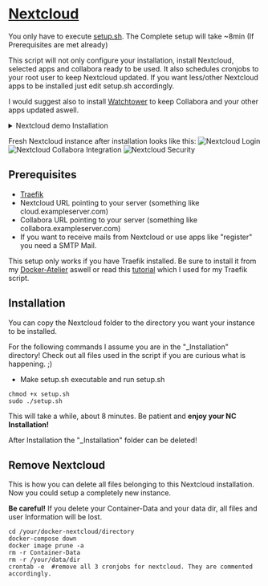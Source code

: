 # [Nextcloud](https://github.com/nextcloud/docker)

You only have to execute [setup.sh](https://github.com/Sim0nW0lf/Docker-Atelier/blob/master/Nextcloud/_Installation/setup.sh).
The Complete setup will take ~8min (If Prerequisites are met already)

This script will not only configure your installation, install Nextcloud, selected apps and collabora ready to be used.
It also schedules cronjobs to your root user to keep Nextcloud updated.
If you want less/other Nextcloud apps to be installed just edit setup.sh accordingly.

I would suggest also to install [Watchtower](https://github.com/Sim0nW0lf/Docker-Atelier/tree/master/Watchtower) to keep Collabora and your other apps updated aswell.

<details>
<summary>Nextcloud demo Installation</summary>
  
```
root@instance-20210825:/Docker/Nextcloud/_Installation# chmod +x setup.sh
root@instance-20210825:/Docker/Nextcloud/_Installation# ./setup.sh
*****************************
*                           *
*   Installing Nextcloud!   *
*                           *
*****************************


********************************
*  Let's configure Nextcloud!  *
********************************

Enter your Nextcloud domain. (Something like cloud.serverdomain.com)
cloud.exampleserver.de

Nextcloud Admin Username:
admin
Nextcloud Admin Password:
****************

Do you want to setup your smtp mail to send mails from Nextcloud? (Y/N): y
Your SMTP Host (Something like smtp.gmail.com)
smtp.gmail.com
Your SMTP Mail (Something like examplename@gmail.com)
mymailname@gmail.com
Your email password:
*****************

Set your NC Data Path! (like: /your/Path, it will be created if it doesn't exist.
/media/NC/ncdata

Now let's configure the database. You need to set MYSQL_ROOT_PASSWORD and MYSQL_PASSWORD (for Nextcloud)
First enter your MYSQL_ROOT_PASSWORD:
****************
Now enter your MYSQL_PASSWORD:
***************

Enter your Collabora domain. (Something like collabora.serverdomain.com)
collabora.exampleserver.de

*******************************
*  Setting up Nextcloud now.  *
*******************************
 This will take a fiew minutes
...
Creating network "nextcloud_default" with the default driver
Creating nextcloud_collabora ... done
Creating nextcloud_db        ... done
Creating nextcloud_redis     ... done
Creating nextcloud_app       ... done

Waiting for Nextcloud to finish installation process
...
Setting Nextcloud variables

*****************************
*                           *
*  Nextcloud is installed!  *
*                           *
*****************************

recommendations 1.1.0 disabled
Config value workspace_available for app text set to 0

*****************************
* Installing Nextcloud Apps *
*****************************
approval 1.0.6 enabled
auto_groups 1.3.1 enabled
breezedark 22.0.1 enabled
checksum 1.1.2 enabled
camerarawpreviews 0.7.12 enabled
richdocuments 4.2.2 enabled
cospend 1.3.12 enabled
electronicsignatures 1.6.2 enabled
external 3.9.0 enabled
files_external 1.12.1 enabled
extract 1.3.2 enabled
integration_google 1.0.3 enabled
impersonate 1.9.0 enabled
issuetemplate 0.7.0 enabled
files_markdown 2.3.4 enabled
metadata 0.14.0 enabled
files_mindmap 0.0.25 enabled
previewgenerator 3.1.1 enabled
registration 1.3.0 enabled
sendent 1.2.7 enabled
files_snapshots 1.0.2 enabled
sociallogin 4.8.3 enabled
unsplash 1.2.3 enabled
spreed 12.0.1 enabled
tasks 0.14.1 enabled
video_converter 1.0.2 enabled
files_zip 1.0.0 enabled

Setting Collabora URL in Nextcloud
Config value wopi_url for app richdocuments set to https://collabora.exampleserver.de/

Now let's begin generating file previews!

Adding cronjobs to keep generating previews and update Nextcloud weekly

*****************************************************
*                                                   *
*                 Congratulations!                  *
*    Netcloud is now ready and waiting for you.     *
*                                                   *
*****************************************************
```
  
</details>

Fresh Nextcloud instance after installation looks like this:
![Nextcloud Login](https://user-images.githubusercontent.com/31454341/130644123-640b51bd-5a0b-4e18-9575-bb4079277b14.jpg)
![Nextcloud Collabora Integration](https://user-images.githubusercontent.com/31454341/130644941-8383294c-7009-4aff-93fa-771ec0cf051e.png)
![Nextcloud Security](https://user-images.githubusercontent.com/31454341/130649437-075a4c08-b80d-4c77-af15-afc3617d913d.png)


## Prerequisites

* [Traefik](https://github.com/Sim0nW0lf/Docker-Atelier/tree/master/2.%20Traefik)
* Nextcloud URL pointing to your server (something like cloud.exampleserver.com)
* Collabora URL pointing to your server (something like collabora.exampleserver.com)
* If you want to receive mails from Nextcloud or use apps like "register" you need a SMTP Mail.

This setup only works if you have Traefik installed.
Be sure to install it from my [Docker-Atelier](https://github.com/Sim0nW0lf/Docker-Atelier) aswell or read this [tutorial](https://goneuland.de/traefik-v2-reverse-proxy-fuer-docker-unter-debian-10-einrichten/) which I used for my Traefik script.

## Installation

You can copy the Nextcloud folder to the directory you want your instance to be installed.

For the following commands I assume you are in the "_Installation" directory!
Check out all files used in the script if you are curious what is happening. ;)

* Make setup.sh executable and run setup.sh
```
chmod +x setup.sh
sudo ./setup.sh
```

This will take a while, about 8 minutes. Be patient and **enjoy your NC Installation!**

After Installation the "_Installation" folder can be deleted!

## Remove Nextcloud

This is how you can delete all files belonging to this Nextcloud installation.
Now you could setup a completely new instance.

**Be careful!** If you delete your Container-Data and your data dir, all files and user Information will be lost.
```
cd /your/docker-nextcloud/directory
docker-compose down
docker image prune -a
rm -r Container-Data
rm -r /your/data/dir
crontab -e  #remove all 3 cronjobs for nextcloud. They are commented accordingly.
```
